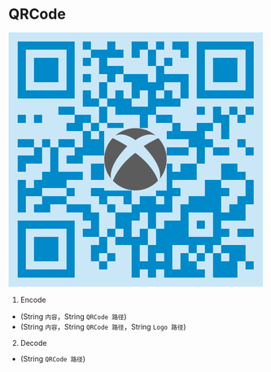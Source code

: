 # QRCode

![](/assets/QRCode.png)

1. Encode
  * (String `内容`，String `QRCode 路径`)
  * (String `内容`，String `QRCode 路径`，String `Logo 路径`)
2. Decode
  * (String `QRCode 路径`)
